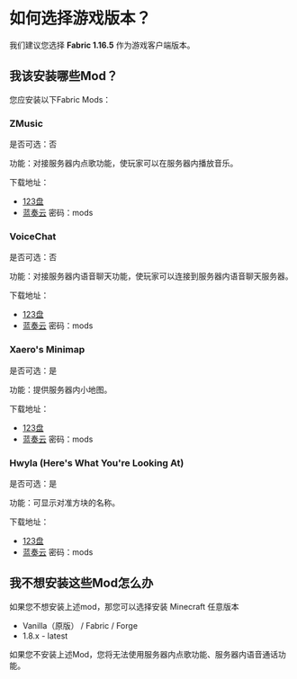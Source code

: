 # 如何选择游戏版本？

我们建议您选择 **Fabric 1.16.5** 作为游戏客户端版本。


## 我该安装哪些Mod？

您应安装以下Fabric Mods：

### ZMusic

是否可选：否

功能：对接服务器内点歌功能，使玩家可以在服务器内播放音乐。 

下载地址：

- [123盘](https://www.123pan.com/s/ufwUVv-6jBk3.html)
- [蓝奏云](https://qiusyan.lanzout.com/ij86a1jti4wj) 密码：mods

### VoiceChat

是否可选：否

功能：对接服务器内语音聊天功能，使玩家可以连接到服务器内语音聊天服务器。

下载地址：

- [123盘](https://www.123pan.com/s/ufwUVv-yjBk3.html)
- [蓝奏云](https://qiusyan.lanzout.com/irlku1jti4na) 密码：mods

### Xaero's Minimap

是否可选：是

功能：提供服务器内小地图。

下载地址：

- [123盘](https://www.123pan.com/s/ufwUVv-vTJk3.html)
- [蓝奏云](https://qiusyan.lanzout.com/iD3gj1jti4vi) 密码：mods

### Hwyla (Here's What You're Looking At)

是否可选：是

功能：可显示对准方块的名称。

下载地址：

- [123盘](https://www.123pan.com/s/ufwUVv-ATJk3.html)
- [蓝奏云](https://qiusyan.lanzout.com/iKyM81ju24yb) 密码：mods

## 我不想安装这些Mod怎么办

如果您不想安装上述mod，那您可以选择安装 Minecraft 任意版本

- Vanilla（原版） / Fabric / Forge
- 1.8.x - latest

如果您不安装上述Mod，您将无法使用服务器内点歌功能、服务器内语音通话功能。

<span></span>